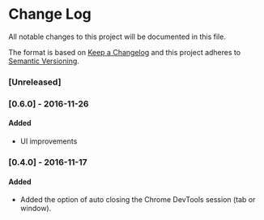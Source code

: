 # Change Log
All notable changes to this project will be documented in this file.

The format is based on [Keep a Changelog](http://keepachangelog.com/) 
and this project adheres to [Semantic Versioning](http://semver.org/).

### [Unreleased]
### [0.6.0] - 2016-11-26
#### Added
- UI improvements
### [0.4.0] - 2016-11-17
#### Added
- Added the option of auto closing the Chrome DevTools session (tab or window).